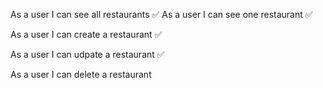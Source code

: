<!-- CRUD -->

<!-- Read -->
As a user I can see all restaurants ✅
As a user I can see one restaurant ✅
<!-- Create -->
As a user I can create a restaurant ✅
<!-- Update -->
As a user I can udpate a restaurant ✅
<!-- Delete -->
As a user I can delete a restaurant
